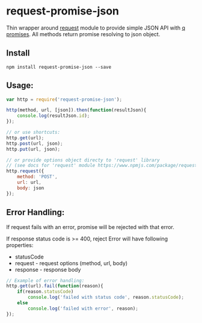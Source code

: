 # request-promise-json
Thin wrapper around [request](https://www.npmjs.com/package/request) module to provide simple JSON API with [q promises](http://documentup.com/kriskowal/q/).
All methods return promise resolving to json object.

## Install
```
npm install request-promise-json --save
```

## Usage:
```js
var http = require('request-promise-json');

http(method, url, [json]).then(function(resultJson){
    console.log(resultJson.id);
});

// or use shortcuts:
http.get(url);
http.post(url, json);
http.put(url, json);

// or provide options object directy to 'request' library 
// (see docs for 'request' module https://www.npmjs.com/package/request):
http.request({
    method: 'POST',
    url: url,
    body: json
});
```
 
## Error Handling:
If request fails with an error, promise will be rejected with that error.

If response status code is >= 400, reject Error will have following properties:
* statusCode
* request - request options (method, url, body)
* response - response body

```js
// Example of error handling:
http.get(url).fail(function(reason){
    if(reason.statusCode)
        console.log('failed with status code', reason.statusCode);
    else
        console.log('failed with error', reason);
});
```
